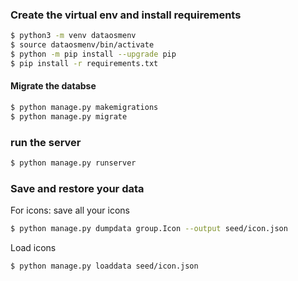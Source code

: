 ### Create the virtual env and install requirements
```sh
$ python3 -m venv dataosmenv
$ source dataosmenv/bin/activate
$ python -m pip install --upgrade pip
$ pip install -r requirements.txt
```
#### Migrate the databse 
```sh
$ python manage.py makemigrations
$ python manage.py migrate
```

### run the server
```sh
$ python manage.py runserver
```
### Save and restore your data
For icons:
save all your icons
```sh
$ python manage.py dumpdata group.Icon --output seed/icon.json
```
Load icons
```sh
$ python manage.py loaddata seed/icon.json
```